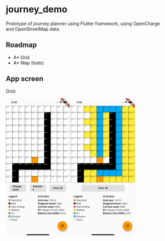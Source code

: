 # journey_demo

Prototype of journey planner using Flutter framework, using OpenCharge and OpenStreetMap data.

## Roadmap
- A* Grid
- A* Map (todo)

## App screen

Grid:

<img src="https://github.com/federicoviceconti/Journey-Demo/blob/main/demo/grid_astar_start.png" alt="mockup demo app grid start" width="200">
<img src="https://github.com/federicoviceconti/Journey-Demo/blob/main/demo/grid_astar_end.png" alt="mockup demo app grid end" width="200">
